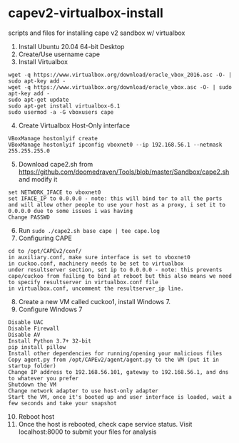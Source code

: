 # capev2-virtualbox-install
scripts and files for installing cape v2 sandbox w/ virtualbox

1. Install Ubuntu 20.04 64-bit Desktop
2. Create/Use username cape
3. Install Virtualbox
```
wget -q https://www.virtualbox.org/download/oracle_vbox_2016.asc -O- | sudo apt-key add -
wget -q https://www.virtualbox.org/download/oracle_vbox.asc -O- | sudo apt-key add -
sudo apt-get update
sudo apt-get install virtualbox-6.1
sudo usermod -a -G vboxusers cape
```
4. Create Virtualbox Host-Only interface
```
VBoxManage hostonlyif create
VBoxManage hostonlyif ipconfig vboxnet0 --ip 192.168.56.1 --netmask 255.255.255.0
```
5. Download cape2.sh from https://github.com/doomedraven/Tools/blob/master/Sandbox/cape2.sh and modify it
```
set NETWORK_IFACE to vboxnet0
set IFACE_IP to 0.0.0.0 - note: this will bind tor to all the ports and will allow other people to use your host as a proxy, i set it to 0.0.0.0 due to some issues i was having
Change PASSWD
```
6. Run `sudo ./cape2.sh base cape | tee cape.log`
7. Configuring CAPE
```
cd to /opt/CAPEv2/conf/
in auxiliary.conf, make sure interface is set to vboxnet0
in cuckoo.conf, machinery needs to be set to virtualbox
under resultserver section, set ip to 0.0.0.0 - note: this prevents cape/cuckoo from failing to bind at reboot but this also means we need to specify resultserver in virtualbox.conf file
in virtualbox.conf, uncomment the resultserver_ip line.
```
8. Create a new VM called cuckoo1, install Windows 7.
9. Configure Windows 7
```
Disable UAC
Disable Firewall
Disable AV
Install Python 3.7+ 32-bit
pip install pillow
Install other dependencies for running/opening your malicious files
Copy agent.py from /opt/CAPEv2/agent/agent.py to the VM (put it in startup folder)
Change IP address to 192.168.56.101, gateway to 192.168.56.1, and dns to whatever you prefer
Shutdown the VM
Change network adapter to use host-only adapter
Start the VM, once it's booted up and user interface is loaded, wait a few seconds and take your snapshot
```
10. Reboot host
11. Once the host is rebooted, check cape service status. Visit localhost:8000 to submit your files for analysis

